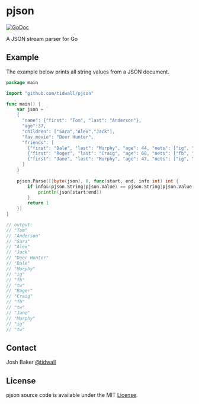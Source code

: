 # pjson

[![GoDoc](https://godoc.org/github.com/tidwall/pjson?status.svg)](https://godoc.org/github.com/tidwall/pjson)

A JSON stream parser for Go

## Example

The example below prints all string values from a JSON document.

```go
package main

import "github.com/tidwall/pjson"

func main() {
	var json = `
	{
	  "name": {"first": "Tom", "last": "Anderson"},
	  "age":37,
	  "children": ["Sara","Alex","Jack"],
	  "fav.movie": "Deer Hunter",
	  "friends": [
		{"first": "Dale", "last": "Murphy", "age": 44, "nets": ["ig", "fb", "tw"]},
		{"first": "Roger", "last": "Craig", "age": 68, "nets": ["fb", "tw"]},
		{"first": "Jane", "last": "Murphy", "age": 47, "nets": ["ig", "tw"]}
	  ]
	}
	`
	pjson.Parse([]byte(json), 0, func(start, end, info int) int {
		if info&(pjson.String|pjson.Value) == pjson.String|pjson.Value {
			println(json[start:end])
		}
		return 1
	})
}

// output:
// "Tom"
// "Anderson"
// "Sara"
// "Alex"
// "Jack"
// "Deer Hunter"
// "Dale"
// "Murphy"
// "ig"
// "fb"
// "tw"
// "Roger"
// "Craig"
// "fb"
// "tw"
// "Jane"
// "Murphy"
// "ig"
// "tw"
```

## Contact

Josh Baker [@tidwall](http://twitter.com/tidwall)

## License

pjson source code is available under the MIT [License](/LICENSE).

